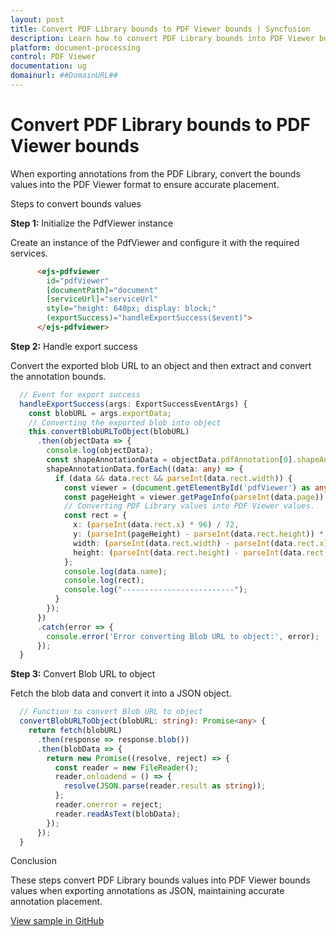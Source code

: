 ```yaml
---
layout: post
title: Convert PDF Library bounds to PDF Viewer bounds | Syncfusion
description: Learn how to convert PDF Library bounds into PDF Viewer bounds when exporting annotations, ensuring accurate placement in the Angular PDF Viewer.
platform: document-processing
control: PDF Viewer
documentation: ug
domainurl: ##DomainURL##
---
```


# Convert PDF Library bounds to PDF Viewer bounds

When exporting annotations from the PDF Library, convert the bounds values into the PDF Viewer format to ensure accurate placement.

Steps to convert bounds values

**Step 1:** Initialize the PdfViewer instance

Create an instance of the PdfViewer and configure it with the required services.

```html
      <ejs-pdfviewer
        id="pdfViewer"
        [documentPath]="document"
        [serviceUrl]="serviceUrl"
        style="height: 640px; display: block;"
        (exportSuccess)="handleExportSuccess($event)">
      </ejs-pdfviewer>
```

**Step 2:** Handle export success

Convert the exported blob URL to an object and then extract and convert the annotation bounds.

```typescript
  // Event for export success
  handleExportSuccess(args: ExportSuccessEventArgs) {
    const blobURL = args.exportData;
    // Converting the exported blob into object
    this.convertBlobURLToObject(blobURL)
      .then(objectData => {
        console.log(objectData);
        const shapeAnnotationData = objectData.pdfAnnotation[0].shapeAnnotation;
        shapeAnnotationData.forEach((data: any) => {
          if (data && data.rect && parseInt(data.rect.width)) {
            const viewer = (document.getElementById('pdfViewer') as any).ej2_instances[0];
            const pageHeight = viewer.getPageInfo(parseInt(data.page)).height;
            // Converting PDF Library values into PDF Viewer values.
            const rect = {
              x: (parseInt(data.rect.x) * 96) / 72,
              y: (parseInt(pageHeight) - parseInt(data.rect.height)) * 96 / 72,
              width: (parseInt(data.rect.width) - parseInt(data.rect.x)) * 96 / 72,
              height: (parseInt(data.rect.height) - parseInt(data.rect.y)) * 96 / 72,
            };
            console.log(data.name);
            console.log(rect);
            console.log("-------------------------");
          }
        });
      })
      .catch(error => {
        console.error('Error converting Blob URL to object:', error);
      });
  }
```

**Step 3:** Convert Blob URL to object

Fetch the blob data and convert it into a JSON object.

```typescript
  // Function to convert Blob URL to object
  convertBlobURLToObject(blobURL: string): Promise<any> {
    return fetch(blobURL)
      .then(response => response.blob())
      .then(blobData => {
        return new Promise((resolve, reject) => {
          const reader = new FileReader();
          reader.onloadend = () => {
            resolve(JSON.parse(reader.result as string));
          };
          reader.onerror = reject;
          reader.readAsText(blobData);
        });
      });
  }
```

Conclusion

These steps convert PDF Library bounds values into PDF Viewer bounds values when exporting annotations as JSON, maintaining accurate annotation placement.

[View sample in GitHub](https://github.com/SyncfusionExamples/angular-pdf-viewer-examples/tree/master/How%20to)
